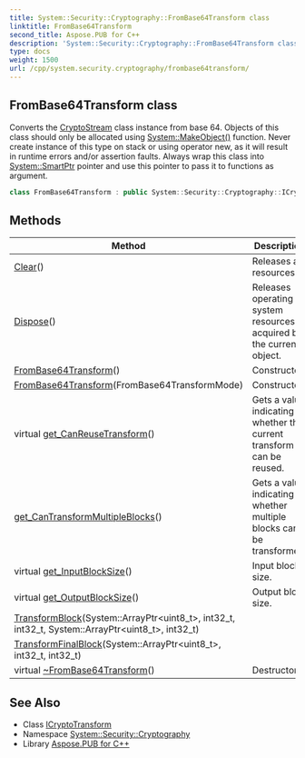 ```yaml
---
title: System::Security::Cryptography::FromBase64Transform class
linktitle: FromBase64Transform
second_title: Aspose.PUB for C++
description: 'System::Security::Cryptography::FromBase64Transform class. Converts the CryptoStream class instance from base 64. Objects of this class should only be allocated using System::MakeObject() function. Never create instance of this type on stack or using operator new, as it will result in runtime errors and/or assertion faults. Always wrap this class into System::SmartPtr pointer and use this pointer to pass it to functions as argument in C++.'
type: docs
weight: 1500
url: /cpp/system.security.cryptography/frombase64transform/
---
```

## FromBase64Transform class


Converts the [CryptoStream](../cryptostream/) class instance from base 64. Objects of this class should only be allocated using [System::MakeObject()](../../system/makeobject/) function. Never create instance of this type on stack or using operator new, as it will result in runtime errors and/or assertion faults. Always wrap this class into [System::SmartPtr](../../system/smartptr/) pointer and use this pointer to pass it to functions as argument.

```cpp
class FromBase64Transform : public System::Security::Cryptography::ICryptoTransform
```

## Methods

| Method | Description |
| --- | --- |
| [Clear](./clear/)() | Releases all resources. |
| [Dispose](./dispose/)() | Releases operating system resources acquired by the current object. |
| [FromBase64Transform](./frombase64transform/)() | Constructor. |
| [FromBase64Transform](./frombase64transform/)(FromBase64TransformMode) | Constructor. |
| virtual [get_CanReuseTransform](./get_canreusetransform/)() | Gets a value indicating whether the current transform can be reused. |
| [get_CanTransformMultipleBlocks](./get_cantransformmultipleblocks/)() | Gets a value indicating whether multiple blocks can be transformed. |
| virtual [get_InputBlockSize](./get_inputblocksize/)() | Input block size. |
| virtual [get_OutputBlockSize](./get_outputblocksize/)() | Output block size. |
| [TransformBlock](./transformblock/)(System::ArrayPtr\<uint8_t\>, int32_t, int32_t, System::ArrayPtr\<uint8_t\>, int32_t) |  |
| [TransformFinalBlock](./transformfinalblock/)(System::ArrayPtr\<uint8_t\>, int32_t, int32_t) |  |
| virtual [~FromBase64Transform](./~frombase64transform/)() | Destructor. |
## See Also

* Class [ICryptoTransform](../icryptotransform/)
* Namespace [System::Security::Cryptography](../)
* Library [Aspose.PUB for C++](../../)
